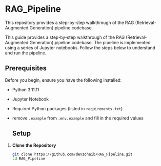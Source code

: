 # RAG_Pipeline
This repository provides a step-by-step walkthrough of the RAG (Retrieval-Augmented Generation) pipeline codebase

This guide provides a step-by-step walkthrough of the RAG (Retrieval-Augmented Generation) pipeline codebase. The pipeline is implemented using a series of Jupyter notebooks. Follow the steps below to understand and run the pipeline.

## Prerequisites

Before you begin, ensure you have the following installed:
- Python 3.11.11
- Jupyter Notebook
- Required Python packages (listed in `requirements.txt`)
- remove `.example` from `.env.example` and fill in the required values

  ## Setup

1. **Clone the Repository**
    ```bash
    git clone https://github.com/devzohaib/RAG_Pipeline.git
    cd RAG_Pipeline
    ```

